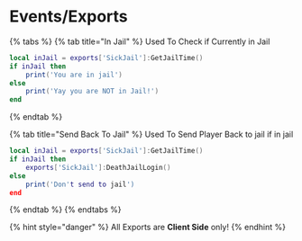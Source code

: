 # Events/Exports



{% tabs %}
{% tab title="In Jail" %}
Used To Check if Currently in Jail

```lua
local inJail = exports['SickJail']:GetJailTime() 
if inJail then 
    print('You are in jail') 
else 
    print('Yay you are NOT in Jail!') 
end
```
{% endtab %}

{% tab title="Send  Back To Jail" %}
Used To Send Player Back to jail if in jail

```lua
local inJail = exports['SickJail']:GetJailTime() 
if inJail then 
    exports['SickJail']:DeathJailLogin() 
else 
    print('Don't send to jail') 
end
```
{% endtab %}
{% endtabs %}

{% hint style="danger" %}
All Exports are **Client Side** only!
{% endhint %}
